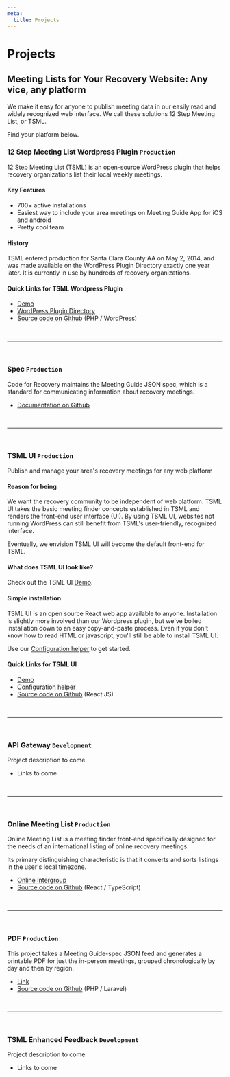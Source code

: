 ```yaml
---
meta:
  title: Projects
---
```


# Projects

## Meeting Lists for Your Recovery Website: Any vice, any platform

We make it easy for anyone to publish meeting data in our easily read and widely recognized web interface. We call these solutions 12 Step Meeting List, or TSML.

Find your platform below.

### 12 Step Meeting List Wordpress Plugin `Production`

12 Step Meeting List (TSML) is an open-source WordPress plugin that helps recovery organizations list their local weekly meetings.

#### Key Features

- 700+ active installations
- Easiest way to include your area meetings on Meeting Guide App for iOS and android
- Pretty cool team

#### History

TSML entered production for Santa Clara County AA on May 2, 2014, and was made available on the WordPress Plugin Directory exactly one year later. It is currently in use by hundreds of recovery organizations.

#### Quick Links for TSML Wordpress Plugin

- [Demo](https://demo.code4recovery.org/meetings)
- [WordPress Plugin Directory](https://wordpress.org/plugins/12-step-meeting-list)
- [Source code on Github](https://github.com/code4recovery/12-step-meeting-list) (PHP / WordPress)

&nbsp;

---

&nbsp;

### Spec `Production`

Code for Recovery maintains the Meeting Guide JSON spec, which is a standard for communicating information about recovery meetings.

- [Documentation on Github](https://github.com/code4recovery/spec)

&nbsp;

---

&nbsp;

### TSML UI `Production`

Publish and manage your area's recovery meetings for any web platform

#### Reason for being

We want the recovery community to be independent of web platform. TSML UI takes the basic meeting finder concepts established in TSML and renders the front-end user interface (UI). By using TSML UI, websites not running WordPress can still benefit from TSML's user-friendly, recognized interface.

Eventually, we envision TSML UI will become the default front-end for TSML.

#### What does TSML UI look like?

Check out the TSML UI [Demo](https://demo.code4recovery.org/tsml-ui).

#### Simple installation

TSML UI is an open source React web app available to anyone. Installation is slightly more involved than our Wordpress plugin, but we've boiled installation down to an easy copy-and-paste process. Even if you don't know how to read HTML or javascript, you'll still be able to install TSML UI.

Use our [Configuration helper](https://tsml-ui-config.netlify.app) to get started.

#### Quick Links for TSML UI

- [Demo](https://demo.code4recovery.org/tsml-ui)
- [Configuration helper](https://tsml-ui-config.netlify.app)
- [Source code on Github](https://github.com/code4recovery/tsml-ui) (React JS)

&nbsp;

---

&nbsp;

### API Gateway `Development`

Project description to come

- Links to come

&nbsp;

---

&nbsp;

### Online Meeting List `Production`

Online Meeting List is a meeting finder front-end specifically designed for the needs of an international listing of online recovery meetings.

Its primary distinguishing characteristic is that it converts and sorts listings in the user's local timezone.

- [Online Intergroup](https://aa-intergroup.org/meetings)
- [Source code on Github](https://github.com/code4recovery/online-meeting-list) (React / TypeScript)

&nbsp;

---

&nbsp;

### PDF `Production`

This project takes a Meeting Guide-spec JSON feed and generates a printable PDF for just the in-person meetings, grouped chronologically by day and then by region.

- [Link](https://pdf.code4recovery.org/)
- [Source code on Github](https://github.com/code4recovery/pdf) (PHP / Laravel)

&nbsp;

---

&nbsp;

### TSML Enhanced Feedback `Development`

Project description to come

- Links to come
